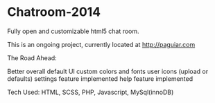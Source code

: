 Chatroom-2014
=============

Fully open and customizable html5 chat room.

This is an ongoing project, currently located at http://paguiar.com

The Road Ahead:

Better overall default UI
custom colors and fonts
user icons (upload or defaults)
settings feature implemented
help feature implemented

Tech Used:
HTML,
SCSS,
PHP,
Javascript,
MySql(innoDB)

